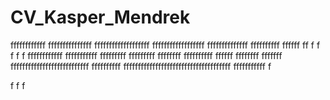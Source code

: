# CV_Kasper_Mendrek
ffffffffffff
fffffffffffffff
fffffffffffffffffff
ffffffffffffffffff
ffffffffffffff
ffffffffff
ffffff
ff
f
f
f
f
f
ffffffffffff
fffffffffff
fffffffff
fffffffff
ffffffff
ffffffffff
ffffff
ffffffff
fffffff
fffffffffffffffffffffffffff
ffffffffff
fffffffffffffffffffffffffffffffffffff
fffffffffff
f

f
f
f
